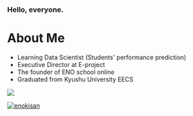 ### Hello, everyone.
# About Me
- Learning Data Scientist (Students' performance prediction)
- Executive Director at E-project
- The founder of ENO school online
- Graduated from Kyushu University EECS

[![](https://img.shields.io/twitter/follow/EprojectColab1?style=social)](https://twitter.com/EprojectColab1)

[![enokisan](https://img.shields.io/endpoint?url=https%3A%2F%2Fatcoder-badges.now.sh%2Fapi%2Fatcoder%2Fjson%2Fenokisan)](https://atcoder.jp/users/enokisan)

<!--
**Enokisan/Enokisan** is a ✨ _special_ ✨ repository because its `README.md` (this file) appears on your GitHub profile.

Here are some ideas to get you started:

- 🔭 I’m currently working on ...
- 🌱 I’m currently learning ...
- 👯 I’m looking to collaborate on ...
- 🤔 I’m looking for help with ...
- 💬 Ask me about ...
- 📫 How to reach me: ...
- 😄 Pronouns: ...
- ⚡ Fun fact: ...
-->
